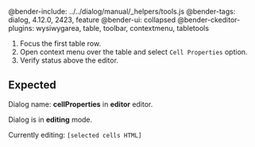 @bender-include: ../../dialog/manual/_helpers/tools.js
@bender-tags: dialog, 4.12.0, 2423, feature
@bender-ui: collapsed
@bender-ckeditor-plugins: wysiwygarea, table, toolbar, contextmenu, tabletools

1. Focus the first table row.
1. Open context menu over the table and select `Cell Properties` option.
2. Verify status above the editor.

## Expected

Dialog name: **cellProperties** in **editor** editor.

Dialog is in **editing** mode.

Currently editing: `[selected cells HTML]`
